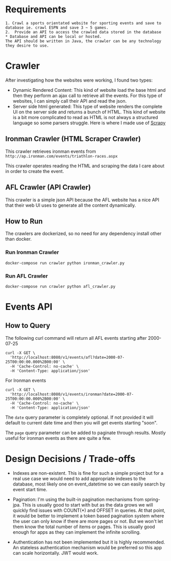 # Requirements

```
1. Crawl a sports orientated website for sporting events and save to database ie. crawl ESPN and save 3 ~ 5 games.
2.  Provide an API to access the crawled data stored in the database
* Database and API can be local or hosted.
The API should be written in Java, the crawler can be any technology they desire to use.
```


# Crawler

After  investigating  how the websites were working, I  found two types:

* Dynamic Rendered Content:  This kind of website load the base  html and then they perform an ajax call to
retrieve all  the events. For this type of websites,  I  can simply  call their  API and read the json.
* Server side  html  generated: This type of  website renders the complete UI  on  the server side  and returns
a  bunch of HTML.  This kind of website is  a bit more complicated to read as HTML is  not always a structured language
so some parsers struggle. Here is where I made use of [Scrapy](https://scrapy.org)


## Ironman Crawler (HTML Scraper Crawler)

This crawler retrieves ironman events from `http://ap.ironman.com/events/triathlon-races.aspx`

This crawler operates reading the HTML and scraping the data I care about in order to create the event.


## AFL Crawler (API Crawler)

This crawler is a simple json API because the  AFL website  has a nice API  that their  web UI uses to generate all
the content  dynamically.


## How to Run

The crawlers are dockerized, so no need for any dependency install other than docker.


### Run Ironman Crawler

```
docker-compose run crawler python ironman_crawler.py
```

### Run AFL Crawler

```
docker-compose run crawler python afl_crawler.py
```


# Events API


## How to Query

The following curl command will return all AFL events starting after 2000-07-25


```
curl -X GET \
  'http://localhost:8080/v1/events/afl?date=2000-07-25T00:00:00.000%2B00:00' \
  -H 'Cache-Control: no-cache' \
  -H 'Content-Type: application/json'
```

For Ironman events

```
curl -X GET \
  'http://localhost:8080/v1/events/ironman?date=2000-07-25T00:00:00.000%2B00:00' \
  -H 'Cache-Control: no-cache' \
  -H 'Content-Type: application/json'
```


The `date` query parameter is completely optional. If not provided it will default to current
date time and then you will get events starting  "soon".

The `page` query parameter can be added to paginate through results. Mostly useful for ironman events
as  there are quite a few.


# Design  Decisions / Trade-offs


* Indexes are non-existent. This is fine for such a simple project but for a real use case we would need to add appropriate
indexes to the database, most likely one on event_datetime so we can easily search by  event  start time.

* Pagination:  I'm using the built-in pagination mechanisms from spring-jpa. This is usually good to start with but as the data
grows we will quickly find issues with COUNT(*) and OFFSET in queries. At that point, it  would be better to implement a token based
pagination system where the user can only know if there are more pages or not. But we won't let them know the total number
of items or pages. This is usually good enough for apps as they can implement  the infinite scrolling.

* Authentication has not been implemented but it is highly recommended. An stateless authentication mechanism
would be preferred so this app can scale horizontally. JWT would work.





